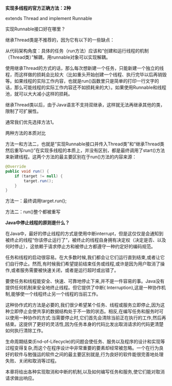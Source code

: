 **实现多线程的官方正确方法：2种**

extends Thread and implement Runnable

实现Runnable接口好在哪里？

继承Thread类是不推荐的，因为它有以下的一些缺点：



从代码架构角度：具体的任务（run方法）应该和“创建和运行线程的机制（Thread类）”解耦，用runnable对象可以实现解耦。

使用继承Thread的方式的话，那么每次想新建一个任务，只能新建一个独立的线程，而这样做的损耗会比较大（比如重头开始创建一个线程、执行完毕以后再销毁等。如果线程的实际工作内容，也就是run()函数里只是简单的打印一行文字的话，那么可能线程的实际工作内容还不如损耗来的大）。如果使用Runnable和线程池，就可以大大减小这样的损耗。

继承Thread类以后，由于Java语言不支持双继承，这样就无法再继承其他的类，限制了可扩展性。

通常我们优先选择方法1。



两种方法的本质对比

方法一和方法二，也就是“实现Runnable接口并传入Thread类”和“继承Thread类然后重写run()”在实现多线程的本质上，并没有区别，都是最终调用了start()方法来新建线程。这两个方法的最主要区别在于run()方法的内容来源：

```java
@Override
public void run() {
​    if (target != null) {
​        target.run();
​    }
}
```

方法一：最终调用target.run();

方法二：run()整个都被重写



**Java中停止线程的原则是什么？**

在Java中，最好的停止线程的方式是使用中断interrupt，但是这仅仅是会通知到被终止的线程“你该停止运行了”，被终止的线程自身拥有决定权（决定是否、以及何时停止），这依赖于请求停止方和被停止方都遵守一种约定好的编码规范。

任务和线程的启动很容易。在大多数时候,我们都会让它们运行直到结束,或者让它们自行停止。然而,有时候我们希望提前结束任务或线程,或许是因为用户取消了操作,或者服务需要被快速关闭，或者是运行超时或出错了。

要使任务和线程能安全、快速、可靠地停止下来,并不是一件容易的事。Java没有提供任何机制来安全地终止线程。但它提供了中断( Interruption),这是一种协作机制,能够使一个线程终止另一个线程的当前工作。

这种协作式的方法是必要的,我们很少希望某个任务、线程或服务立即停止,因为这种立即停止会使共享的数据结构处于不一致的状态。相反,在编写任务和服务时可以使用一种协作的方式:当需要停止时,它们首先会清除当前正在执行的工作,然后再结束。这提供了更好的灵活性,因为任务本身的代码比发出取消请求的代码更清楚如何执行清除工作。

生命周期结束(End-of-Lifecycle)的问题会使任务、服务以及程序的设计和实现等过程变得复杂,而这个在程序设计中非常重要的要素却经常被忽略。一个在行为良好的软件与勉强运的软件之间的最主要区别就是,行为良好的软件能很完善地处理失败、关闭和取消等过程。

本章将给出各种实现取消和中断的机制,以及如何编写任务和服务,使它们能对取消请求做出响应。